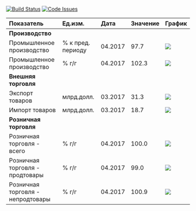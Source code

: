 [![Build Status](https://travis-ci.org/epogrebnyak/mini-kep.svg?branch=master)](https://travis-ci.org/epogrebnyak/mini-kep) [![Code Issues](https://www.quantifiedcode.com/api/v1/project/c2db5f2af9d54cb1888a21c37bfc24ec/badge.svg)](https://www.quantifiedcode.com/app/project/c2db5f2af9d54cb1888a21c37bfc24ec)

| Показатель                        | Ед.изм.           | Дата    | Значение | График                                                                                                  |
|:----------------------------------|:------------------|:--------|:---------|:--------------------------------------------------------------------------------------------------------|
| **Производство**                  |                   |         |          |                                                                                                         |
| Промышленное производство         | % к пред. периоду | 04.2017 | 97.7     | ![](https://github.com/epogrebnyak/mini-kep/raw/master/output/png/IND_PROD_rog_spark.png)               |
| Промышленное производство         | % г/г             | 04.2017 | 102.3    | ![](https://github.com/epogrebnyak/mini-kep/raw/master/output/png/IND_PROD_yoy_spark.png)               |
| **Внешняя торговля**              |                   |         |          |                                                                                                         |
| Экспорт товаров                   | млрд.долл.        | 03.2017 | 31.3     | ![](https://github.com/epogrebnyak/mini-kep/raw/master/output/png/EXPORT_GOODS_TOTAL_bln_usd_spark.png) |
| Импорт товаров                    | млрд.долл.        | 03.2017 | 18.7     | ![](https://github.com/epogrebnyak/mini-kep/raw/master/output/png/IMPORT_GOODS_TOTAL_bln_usd_spark.png) |
| **Розничная торговля**            |                   |         |          |                                                                                                         |
| Розничная торговля - всего        | % г/г             | 04.2017 | 100.0    | ![](https://github.com/epogrebnyak/mini-kep/raw/master/output/png/RETAIL_SALES_yoy_spark.png)           |
| Розничная торговля - продтовары   | % г/г             | 04.2017 | 99.0     | ![](https://github.com/epogrebnyak/mini-kep/raw/master/output/png/RETAIL_SALES_FOOD_yoy_spark.png)      |
| Розничная торговля - непродтовары | % г/г             | 04.2017 | 100.9    | ![](https://github.com/epogrebnyak/mini-kep/raw/master/output/png/RETAIL_SALES_NONFOODS_yoy_spark.png)  |
